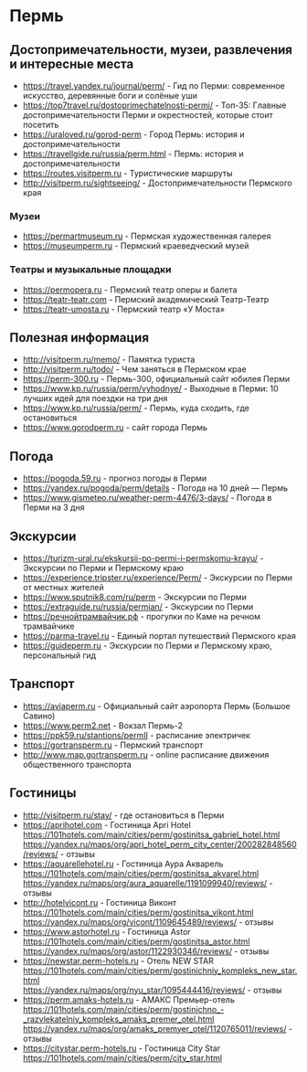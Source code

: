 # Пермь

## Достопримечательности, музеи, развлечения и интересные места

* https://travel.yandex.ru/journal/perm/ - Гид по Перми: современное искусство, деревянные боги и солёные уши
* https://top7travel.ru/dostoprimechatelnosti-permi/ - Топ-35: Главные достопримечательности Перми и окрестностей, которые стоит посетить
* https://uraloved.ru/gorod-perm - Город Пермь: история и достопримечательности
* https://travellgide.ru/russia/perm.html - Пермь: история и достопримечательности
* https://routes.visitperm.ru - Туристические маршруты
* http://visitperm.ru/sightseeing/ - Достопримечательности Пермского края

### Музеи

* https://permartmuseum.ru - Пермская художественная галерея
* https://museumperm.ru - Пермский краеведческий музей

### Театры и музыкальные площадки

* https://permopera.ru - Пермский театр оперы и балета
* https://teatr-teatr.com - Пермский академический Театр-Театр
* https://teatr-umosta.ru - Пермский театр «У Моста»

## Полезная информация

* http://visitperm.ru/memo/ - Памятка туриста
* http://visitperm.ru/todo/ - Чем заняться в Пермском крае
* https://perm-300.ru - Пермь-300, официальный сайт юбилея Перми
* https://www.kp.ru/russia/perm/vyhodnye/ - Выходные в Перми: 10 лучших идей для поездки на три дня
* https://www.kp.ru/russia/perm/ - Пермь, куда сходить, где остановиться
* https://www.gorodperm.ru - сайт города Пермь

## Погода

* https://pogoda.59.ru - прогноз погоды в Перми
* https://yandex.ru/pogoda/perm/details - Погода на 10 дней — Пермь
* https://www.gismeteo.ru/weather-perm-4476/3-days/ - Погода в Перми на 3 дня

## Экскурсии

* https://turizm-ural.ru/ekskursii-po-permi-i-permskomu-krayu/ - Экскурсии по Перми и Пермскому краю
* https://experience.tripster.ru/experience/Perm/ - Экскурсии по Перми от местных жителей
* https://www.sputnik8.com/ru/perm - Экскурсии по Перми
* https://extraguide.ru/russia/permian/ - Экскурсии по Перми
* https://речнойтрамвайчик.рф - прогулки по Каме на речном трамвайчике
* https://parma-travel.ru - Единый портал путешествий Пермского края
* https://guideperm.ru - Экскурсии по Перми и Пермскому краю, персональный гид

## Транспорт

* https://aviaperm.ru - Официальный сайт аэропорта Пермь (Большое Савино)
* https://www.perm2.net - Вокзал Пермь-2
* https://ppk59.ru/stantions/permII - расписание электричек
* https://gortransperm.ru - Пермский транспорт
* http://www.map.gortransperm.ru - online расписание движения общественного транспорта

## Гостиницы

* http://visitperm.ru/stay/ - где остановиться в Перми
* https://aprihotel.com - Гостиница Apri Hotel  
  https://101hotels.com/main/cities/perm/gostinitsa_gabriel_hotel.html  
  https://yandex.ru/maps/org/apri_hotel_perm_city_center/200282848560/reviews/ - отзывы
* https://aquarellehotel.ru - Гостиница Аура Акварель  
  https://101hotels.com/main/cities/perm/gostinitsa_akvarel.html  
  https://yandex.ru/maps/org/aura_aquarelle/1191099940/reviews/ - отзывы
* http://hotelvicont.ru - Гостиница Виконт  
  https://101hotels.com/main/cities/perm/gostinitsa_vikont.html  
  https://yandex.ru/maps/org/vicont/1109645489/reviews/ - отзывы
* https://www.astorhotel.ru - Гостиница Astor  
  https://101hotels.com/main/cities/perm/gostinitsa_astor.html  
  https://yandex.ru/maps/org/astor/1122930346/reviews/ - отзывы
* https://newstar.perm-hotels.ru - Отель NEW STAR  
  https://101hotels.com/main/cities/perm/gostinichniy_kompleks_new_star.html  
  https://yandex.ru/maps/org/nyu_star/1095444416/reviews/ - отзывы
* https://perm.amaks-hotels.ru - АМАКС Премьер-отель  
  https://101hotels.com/main/cities/perm/gostinichno_-_razvlekatelniy_kompleks_amaks_premer_otel.html  
  https://yandex.ru/maps/org/amaks_premyer_otel/1120765011/reviews/ - отзывы
* https://citystar.perm-hotels.ru - Гостиница City Star  
  https://101hotels.com/main/cities/perm/city_star.html
